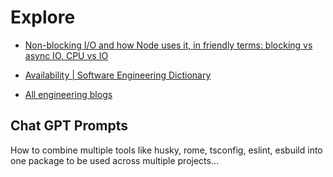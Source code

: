 # Explore

- [Non-blocking I/O and how Node uses it, in friendly terms: blocking vs async IO, CPU vs IO](https://www.youtube.com/watch?v=wB9tIg209-8)
- [Availability | Software Engineering Dictionary](https://www.youtube.com/watch?v=aqnkPCfsgno)

- [All engineering blogs](https://allengineeringblogs.com/selection)


## Chat GPT Prompts
How to combine multiple tools like husky, rome, tsconfig, eslint, esbuild into one package to be used across multiple projects...